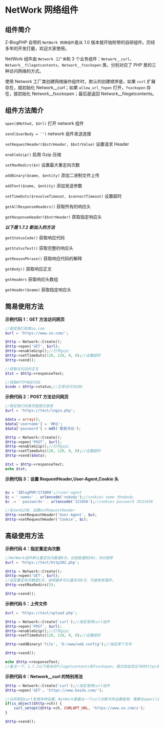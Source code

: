 # NetWork 网络组件

## 组件简介

Z-BlogPHP 自带的 `NetWork 网络组件`是从 1.0 版本就开始附带的自研组件。历经多年的开发打磨，欢迎大家使用。

NetWork 组件由 `Network 工厂类`和 3 个业务组件：`Network__curl`、`Network__filegetcontents`、`Network__fsockopen` 类，分别对应了 PHP 里的三种访问网络的方式。

使用 Network 工厂类创建网络操作组件时，默认的创建顺序是，如果 `curl` 扩展存在，就初始化 Network__curl；如果 `allow_url_fopen` 打开，`fsockopen` 存在，就初始化 Network__fsockopen；最后是返回 Network__filegetcontents。

## 组件方法简介

`open($Method, $Url)` 打开 network 组件

`send($varBody = '')` network 组件发送连接

`setRequestHeader($bstrHeader, $bstrValue)` 设置请求 Header

`enableGzip()` 启用 Gzip 压缩

`setMaxRedirs($n)` 设置最大重定向次数

`addBinary($name, $entity)` 添加二进制文件上传

`addText($name, $entity)` 添加发送参数

`setTimeOuts($resolveTimeout, $connectTimeout)` 设置超时

`getAllResponseHeaders()` 获取所有的响应头

`getResponseHeader($bstrHeader)` 获取指定响应头

***以下是 1.7.2 新加入的方法***

`getStatusCode()` 获取响应代码

`getStatusText()` 获取完整的响应头

`getReasonPhrase()` 获取响应代码的解释

`getBody()` 获取响应正文

`getHeaders` 获取响应头数组

`getHeader($name)` 获取指定响应头

## 简易使用方法

**示例代码 1：GET 方法访问网页**

```php
//假定我们抓取so.com
$url = 'https://www.so.com/';

$http = Network::Create();
$http->open('GET', $url);
$http->enableGzip();//打开gzpi
$http->setTimeOuts(120, 120, 0, 0);//设置超时
$http->send();

//获取访问后的正文
$txt = $http->responseText;

//获取HTTP响应代码
$code = $http->status;//正常访问为200
```
**示例代码 2：POST 方法访问网页**
```php
//假定我们向某页面提交登录
$url = 'https://test/login.php';

$data = array();
$data['username'] = '神马';
$data['password'] = md5('都是浮云');

$http = Network::Create();
$http->open('POST', $url);
$http->enableGzip();//打开gzpi
$http->setTimeOuts(120, 120, 0, 0);//设置超时
$http->send($data);

$txt = $http->responseText;
echo $txt;
```

**示例代码 3：设置 RequestHeader,User-Agent,Cookie 头**

```php

$u = 'ZBlogPHP/173000';//user-agent
$c = ' name=' . urlencode('nobody');//cookies name 为nobody
$c .= ' password=' . urlencode('123456');//cookies password 为123456

//在send之前，设置setRequestHeader
$http->setRequestHeader('User-Agent', $u);
$http->setRequestHeader('Cookie', $c);

```

## 高级使用方法

**示例代码 4：指定重定向次数**
```php
//NetWork组件默认重定向次数是0次，也就是遇到301，302就停
$url = 'https://test/http302.php';

$http = Network::Create();
$http->open('GET', $url);
//设定重定向次数是5次，说明最多可以重定向5次，可避免死循环。
$http->setMaxRedirs(5);

$http->send();
```

**示例代码 5：上传文件**

```php
$url = 'https://test/upload.php';

$http = Network::Create('curl');//指定使用curl组件
$http->open('POST', $url);
$http->enableGzip();//打开gzpi
$http->setTimeOuts(120, 120, 0, 0);//设置超时

$http->addBinary('file', 'D:/www/web.config');//指定某个文件

$http->send();

echo $http->responseText;
//备注一下，1.7.2以下版本的filegetcontents和fsockopen，提交到自签证书的https有故障，1.7.2已修复了。
```

**示例代码 6：Network__curl 的特别用法**

```php
$http = Network::Create('curl');//指定使用curl组件
$http->open('GET', 'https://www.baidu.com/');

//众所周知curl有很多种设置，NetWork暴露出一个curl对象可供设置使用，需要在open()后send()之前。
if(is_object($http->ch)) {
    curl_setopt($http->ch, CURLOPT_URL, 'https://www.so.com/s');
}

$http->send();
```
